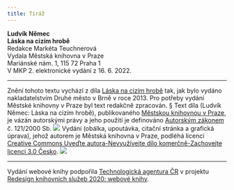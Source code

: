 ```yaml
---
title: Tiráž
---
```


**Ludvík Němec    
Láska na cizím hrobě**  
Redakce Markéta Teuchnerová  
Vydala Městská knihovna v Praze  
Mariánské nám. 1, 115 72 Praha 1  
V MKP 2. elektronické vydání z 16. 6. 2022.

***

Znění tohoto textu vychází z díla [Láska na cizím hrobě](https://search.mlp.cz/cz/titul/laska-na-cizim-hrobe/3911294/#/) tak, jak bylo vydáno nakladatelstvím Druhé město v Brně v roce 2013. Pro potřeby vydání Městské knihovny v Praze byl text redakčně zpracován.
§
Text díla (Ludvík Němec: Láska na cizím hrobě), publikovaného [Městskou knihovnou v Praze](https://www.mlp.cz/cz/), je vázán autorskými právy a jeho použití je definováno [Autorským zákonem](https://www.mkcr.cz/predpisy-zakonu-709.html) č. 121/2000 Sb.
![](../Images/image001.jpg)
Vydání (obálka, upoutávka, citační stránka a grafická úprava), jehož autorem je Městská knihovna v Praze, podléhá licenci [Creative Commons Uveďte autora-Nevyužívejte dílo komerčně-Zachovejte licenci 3.0 Česko](https://creativecommons.org/licenses/by-nc-sa/3.0/cz/).
![](../Images/image002.jpg)

***

Vydání webové knihy podpořila [Technologická agentura ČR](https://www.tacr.cz/) v projektu [Redesign knihovních služeb 2020: webové knihy](https://starfos.tacr.cz/cs/project/TL04000391).
